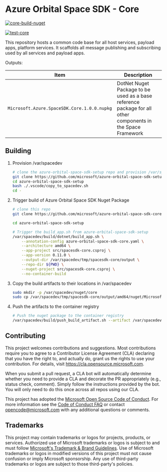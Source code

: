 # Azure Orbital Space SDK - Core

[![core-build-nuget](https://github.com/microsoft/azure-orbital-space-sdk-core/actions/workflows/core-artifacts.yaml/badge.svg?branch=main)](https://github.com/microsoft/azure-orbital-space-sdk-core/actions/workflows/core-artifacts.yaml)

[![test-core](https://github.com/microsoft/azure-orbital-space-sdk-core/actions/workflows/test-core.yaml/badge.svg)](https://github.com/microsoft/azure-orbital-space-sdk-core/actions/workflows/test-core.yaml)

This repository hosts a common code base for all host services, payload apps, platform services.  It scaffolds all message publishing and subscribing used by all services and payload apps.

Outputs:

| Item                                        | Description                                                                                                 |
| ------------------------------------------- | ----------------------------------------------------------------------------------------------------------- |
| `Microsoft.Azure.SpaceSDK.Core.1.0.0.nupkg` | DotNet Nuget Package to be used as a base reference package for all other components in the Space Framework |


## Building

1. Provision /var/spacedev
    ```bash
    # clone the azure-orbital-space-sdk-setup repo and provision /var/spacedev
    git clone https://github.com/microsoft/azure-orbital-space-sdk-setup
    cd azure-orbital-space-sdk-setup
    bash ./.vscode/copy_to_spacedev.sh
    cd -
    ```

1. Trigger build of Azure Orbital Space SDK Nuget Package
    ```bash
    # clone this repo
    git clone https://github.com/microsoft/azure-orbital-space-sdk-core

    cd azure-orbital-space-sdk-setup

    # Trigger the build_app.sh from azure-orbital-space-sdk-setup
    /var/spacedev/build/dotnet/build_app.sh \
        --annotation-config azure-orbital-space-sdk-core.yaml \
        --architecture amd64 \
        --app-project src/spacesdk-core.csproj \
        --app-version 0.11.0 \
        --output-dir /var/spacedev/tmp/spacesdk-core/output \
        --repo-dir ${PWD} \
        --nuget-project src/spacesdk-core.csproj \
        --no-container-build
    ```

1. Copy the build artifacts to their locations in /var/spacedev
    ```bash
    sudo mkdir -p /var/spacedev/nuget/core
    sudo cp /var/spacedev/tmp/spacesdk-core/output/amd64/nuget/Microsoft.Azure.SpaceSDK.Core.0.11.0.nupkg /var/spacedev/nuget/core/
    ```

1. Push the artifacts to the container registry
    ```bash
    # Push the nuget package to the container registry
    /var/spacedev/build/push_build_artifact.sh --artifact /var/spacedev/nuget/core/Microsoft.Azure.SpaceSDK.Core.0.11.0.nupkg --annotation-config azure-orbital-space-sdk-core.yaml --architecture amd64 --artifact-version 0.11.0
    ```

## Contributing

This project welcomes contributions and suggestions.  Most contributions require you to agree to a
Contributor License Agreement (CLA) declaring that you have the right to, and actually do, grant us
the rights to use your contribution. For details, visit https://cla.opensource.microsoft.com.

When you submit a pull request, a CLA bot will automatically determine whether you need to provide
a CLA and decorate the PR appropriately (e.g., status check, comment). Simply follow the instructions
provided by the bot. You will only need to do this once across all repos using our CLA.

This project has adopted the [Microsoft Open Source Code of Conduct](https://opensource.microsoft.com/codeofconduct/).
For more information see the [Code of Conduct FAQ](https://opensource.microsoft.com/codeofconduct/faq/) or
contact [opencode@microsoft.com](mailto:opencode@microsoft.com) with any additional questions or comments.

## Trademarks

This project may contain trademarks or logos for projects, products, or services. Authorized use of Microsoft
trademarks or logos is subject to and must follow
[Microsoft's Trademark & Brand Guidelines](https://www.microsoft.com/en-us/legal/intellectualproperty/trademarks/usage/general).
Use of Microsoft trademarks or logos in modified versions of this project must not cause confusion or imply Microsoft sponsorship.
Any use of third-party trademarks or logos are subject to those third-party's policies.
